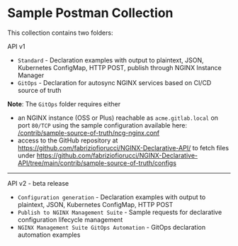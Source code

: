 # Sample Postman Collection

This collection contains two folders:

API v1
- `Standard` - Declaration examples with output to plaintext, JSON, Kubernetes ConfigMap, HTTP POST, publish through NGINX Instance Manager
- `GitOps` - Declaration for autosync NGINX services based on CI/CD source of truth

**Note**: The `GitOps` folder requires either
- an NGINX instance (OSS or Plus) reachable as `acme.gitlab.local` on port `80/TCP` using the sample configuration available here: [/contrib/sample-source-of-truth/ncg-nginx.conf](/contrib/sample-source-of-truth/ncg-nginx.conf)
- access to the GitHub repository at https://github.com/fabriziofiorucci/NGINX-Declarative-API/ to fetch files under https://github.com/fabriziofiorucci/NGINX-Declarative-API/tree/main/contrib/sample-source-of-truth/configs

---

API v2 - beta release
- `Configuration generation` - Declaration examples with output to plaintext, JSON, Kubernetes ConfigMap, HTTP POST
- `Publish to NGINX Management Suite` - Sample requests for declarative configuration lifecycle management
- `NGINX Management Suite GitOps Automation` - GitOps declaration automation examples
